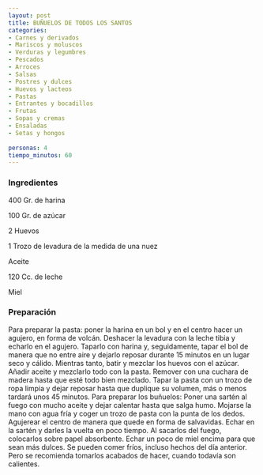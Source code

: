 ```yaml
---
layout: post
title: BUÑUELOS DE TODOS LOS SANTOS
categories:
- Carnes y derivados
- Mariscos y moluscos
- Verduras y legumbres
- Pescados
- Arroces
- Salsas
- Postres y dulces
- Huevos y lacteos
- Pastas
- Entrantes y bocadillos
- Frutas
- Sopas y cremas
- Ensaladas
- Setas y hongos
 
personas: 4 
tiempo_minutos: 60 
---
```

<h3>Ingredientes</h3>
400 Gr. de harina

100 Gr. de azúcar

2 Huevos

1 Trozo de levadura de la medida de una nuez

Aceite

120 Cc. de leche

Miel

<h3>Preparación</h3>
Para preparar la pasta: poner la harina en un bol y en el centro hacer un agujero, en forma de volcán. Deshacer la levadura con la leche tibia y echarlo en el agujero. Taparlo con harina y, seguidamente, tapar el bol de manera que no entre aire y dejarlo reposar durante 15 minutos en un lugar seco y cálido. Mientras tanto, batir y mezclar los huevos con el azúcar. Añadir aceite y mezclarlo todo con la pasta. Remover con una cuchara de madera hasta que esté todo bien mezclado. Tapar la pasta con un trozo de ropa limpia y dejar reposar hasta que duplique su volumen, más o menos tardará unos 45 minutos. Para preparar los buñuelos: Poner una sartén al fuego con mucho aceite y dejar calentar hasta que salga humo. Mojarse la mano con agua fría y coger un trozo de pasta con la punta de los dedos. Agujerear el centro de manera que quede en forma de salvavidas. Echar en la sartén y darles la vuelta en poco tiempo. Al sacarlos del fuego, colocarlos sobre papel absorbente. Echar un poco de miel encima para que sean más dulces. Se pueden comer fríos, incluso hechos del día anterior. Pero se recomienda tomarlos acabados de hacer, cuando todavía son calientes.

